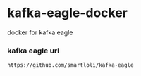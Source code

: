 # kafka-eagle-docker
docker for kafka eagle

### kafka eagle url
```https://github.com/smartloli/kafka-eagle```
